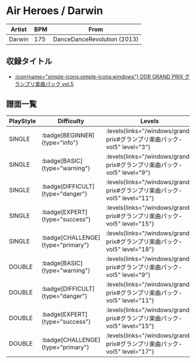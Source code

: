 # Air Heroes / Darwin

|Artist|BPM|From|
|------|---|----|
|Darwin|175|DanceDanceRevolution (2013)|

## 収録タイトル

- [:icon{name="simple-icons:simple-icons:windows"} DDR GRAND PRIX グランプリ楽曲パック vol.5](/windows/grand-prix#グランプリ楽曲パック-vol5)

## 譜面一覧

|PlayStyle|Difficulty|Levels|Notes|Movie|
|---------|----------|------|-----|-----|
|SINGLE| :badge[BEGINNER]{type="info"}| :levels{links="/windows/grand-prix#グランプリ楽曲パック-vol5" level="3"}|103/0||
|SINGLE| :badge[BASIC]{type="warning"}| :levels{links="/windows/grand-prix#グランプリ楽曲パック-vol5" level="9"}|252/35||
|SINGLE| :badge[DIFFICULT]{type="danger"}| :levels{links="/windows/grand-prix#グランプリ楽曲パック-vol5" level="11"}|306/40||
|SINGLE| :badge[EXPERT]{type="success"}| :levels{links="/windows/grand-prix#グランプリ楽曲パック-vol5" level="15"}|475/23||
|SINGLE| :badge[CHALLENGE]{type="primary"}| :levels{links="/windows/grand-prix#グランプリ楽曲パック-vol5" level="18"}|622/35||
|DOUBLE| :badge[BASIC]{type="warning"}| :levels{links="/windows/grand-prix#グランプリ楽曲パック-vol5" level="9"}|255/17||
|DOUBLE| :badge[DIFFICULT]{type="danger"}| :levels{links="/windows/grand-prix#グランプリ楽曲パック-vol5" level="11"}|319/35||
|DOUBLE| :badge[EXPERT]{type="success"}| :levels{links="/windows/grand-prix#グランプリ楽曲パック-vol5" level="15"}|469/21||
|DOUBLE| :badge[CHALLENGE]{type="primary"}| :levels{links="/windows/grand-prix#グランプリ楽曲パック-vol5" level="17"}|591/33||
